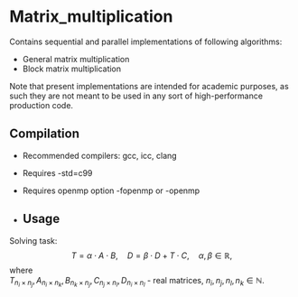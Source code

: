 # Matrix_multiplication

Contains sequential and parallel implementations of following algorithms:

* General matrix multiplication
* Block matrix multiplication

Note that present implementations are intended for academic purposes, as such they are not meant to be used in any sort of high-performance production code.

## Compilation

* Recommended compilers: gcc, icc, clang
* Requires -std=c99
* Requires openmp option -fopenmp or -openmp

* ## Usage

Solving task:<br>
$$T = \alpha \cdot A \cdot B, \quad D = \beta \cdot D + T \cdot C, \quad \alpha, \beta \in \mathbb{R}, $$
where<br>
$T_{n_i \times n_j} , A_{n_i \times n_k} , B_{n_k \times n_j} , C_{n_j \times n_l}, D_{n_i \times n_l}$ - real matrices, $n_i , n_j , n_l , n_k \in \mathbb{N}$.<br>
